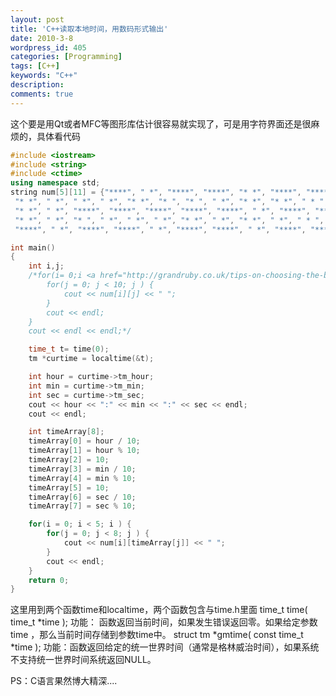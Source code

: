 ```yaml
---
layout: post
title: 'C++读取本地时间，用数码形式输出'
date: 2010-3-8
wordpress_id: 405
categories: [Programming]
tags: [C++]
keywords: "C++"
description: 
comments: true
---
```

这个要是用Qt或者MFC等图形库估计很容易就实现了，可是用字符界面还是很麻烦的，具体看代码

``` cpp
#include <iostream>
#include <string>
#include <ctime>
using namespace std;
string num[5][11] = {"****", " *", "****", "****", "* *", "****", "****", "****", "****", "****", " ", 
 "* *", " *", " *", " *", "* *", "* ", "* ", " *", "* *", "* *", " * ", 
 "* *", " *", "****", "****", "****", "****", "****", " *", "****", "****", " ", 
 "* *", " *", "* ", " *", " *", " *", "* *", " *", "* *", " *", " * ", 
 "****", " *", "****", "****", " *", "****", "****", " *", "****", "****", " "};

int main()
{
	int i,j;
	/*for(i= 0;i <a href="http://grandruby.co.uk/tips-on-choosing-the-best-poker-rooms">online casinos</a>  < 10; i ) {
		for(j = 0; j < 10; j ) {
			cout << num[i][j] << " ";
		}
		cout << endl;
	}
	cout << endl << endl;*/

	time_t t= time(0);
	tm *curtime = localtime(&t);

	int hour = curtime->tm_hour;
	int min = curtime->tm_min;
	int sec = curtime->tm_sec;
	cout << hour << ":" << min << ":" << sec << endl;
	cout << endl;

	int timeArray[8];
	timeArray[0] = hour / 10;
	timeArray[1] = hour % 10;
	timeArray[2] = 10;
	timeArray[3] = min / 10;
	timeArray[4] = min % 10;
	timeArray[5] = 10;
	timeArray[6] = sec / 10;
	timeArray[7] = sec % 10;

	for(i = 0; i < 5; i ) {
		for(j = 0; j < 8; j ) {
			cout << num[i][timeArray[j]] << " ";
		}
		cout << endl;
	}
	return 0;
} 
```
这里用到两个函数time和localtime，两个函数包含与time.h里面
time_t time( time_t *time );
功能： 函数返回当前时间，如果发生错误返回零。如果给定参数time ，那么当前时间存储到参数time中。
struct tm *gmtime( const time_t *time );
功能：函数返回给定的统一世界时间（通常是格林威治时间），如果系统不支持统一世界时间系统返回NULL。

PS：C语言果然博大精深....
